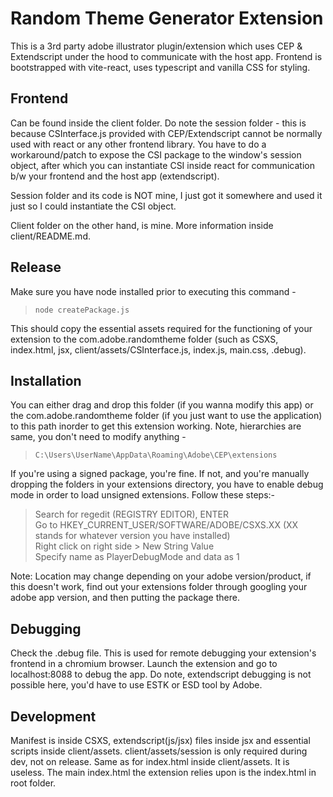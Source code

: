 # Random Theme Generator Extension  
  
This is a 3rd party adobe illustrator plugin/extension which uses CEP & Extendscript under the hood to communicate with the host app. Frontend is bootstrapped with vite-react, uses typescript and vanilla CSS for styling.  
  
## Frontend  
  
Can be found inside the client folder. Do note the session folder - this is because CSInterface.js provided with CEP/Extendscript cannot be normally used with react or any other frontend library. You have to do a workaround/patch to expose the CSI package to the window's session object, after which you can instantiate CSI inside react for communication b/w your frontend and the host app (extendscript). 
  
Session folder and its code is NOT mine, I just got it somewhere and used it just so I could instantiate the CSI object.  
  
Client folder on the other hand, is mine. More information inside client/README.md.  
  
## Release  
  
Make sure you have node installed prior to executing this command -  
> `node createPackage.js`  
  
This should copy the essential assets required for the functioning of your extension to the com.adobe.randomtheme folder (such as CSXS, index.html, jsx, client/assets/CSInterface.js, index.js, main.css, .debug).  
  
## Installation  
  
You can either drag and drop this folder (if you wanna modify this app) or the com.adobe.randomtheme folder (if you just want to use the application) to this path inorder to get this extension working. Note, hierarchies are same, you don't need to modify anything -  
> `C:\Users\UserName\AppData\Roaming\Adobe\CEP\extensions`  
  
If you're using a signed package, you're fine. If not, and you're manually dropping the folders in your extensions directory, you have to enable debug mode in order to load unsigned extensions. Follow these steps:-  
  
> Search for regedit (REGISTRY EDITOR), ENTER  
> Go to HKEY_CURRENT_USER/SOFTWARE/ADOBE/CSXS.XX (XX stands for whatever version you have installed)  
> Right click on right side > New String Value  
> Specify name as PlayerDebugMode and data as 1  
  
Note: Location may change depending on your adobe version/product, if this doesn't work, find out your extensions folder through googling your adobe app version, and then putting the package there.  
  
## Debugging  
  
Check the .debug file. This is used for remote debugging your extension's frontend in a chromium browser. Launch the extension and go to localhost:8088 to debug the app. Do note, extendscript debugging is not possible here, you'd have to use ESTK or ESD tool by Adobe.  
  
## Development  
  
Manifest is inside CSXS, extendscript(js/jsx) files inside jsx and essential scripts inside client/assets. client/assets/session is only required during dev, not on release. Same as for index.html inside client/assets. It is useless. The main index.html the extension relies upon is the index.html in root folder.  